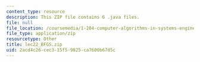 ```yaml
---
content_type: resource
description: This ZIP file contains 6 .java files.
file: null
file_location: /coursemedia/1-204-computer-algorithms-in-systems-engineering-spring-2010/2acd4c26cec315f59825ca7600b67d5c_lec22_BFGS.zip
file_type: application/zip
resourcetype: Other
title: lec22_BFGS.zip
uid: 2acd4c26-cec3-15f5-9825-ca7600b67d5c
---
```

